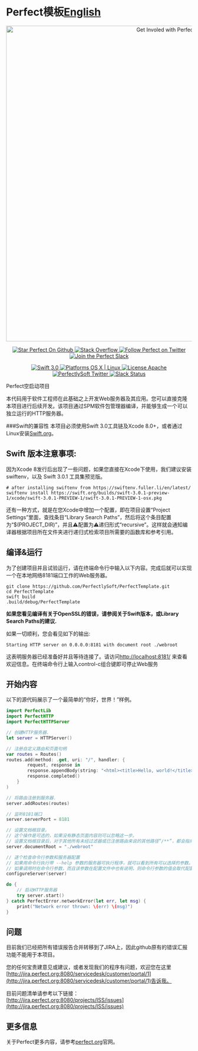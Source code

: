 # Perfect模板[English](README.md)

<p align="center">
    <a href="http://perfect.org/get-involved.html" target="_blank">
        <img src="http://perfect.org/assets/github/perfect_github_2_0_0.jpg" alt="Get Involed with Perfect!" width="854" />
    </a>
</p>

<p align="center">
    <a href="https://github.com/PerfectlySoft/Perfect" target="_blank">
        <img src="http://www.perfect.org/github/Perfect_GH_button_1_Star.jpg" alt="Star Perfect On Github" />
    </a>  
    <a href="http://stackoverflow.com/questions/tagged/perfect" target="_blank">
        <img src="http://www.perfect.org/github/perfect_gh_button_2_SO.jpg" alt="Stack Overflow" />
    </a>  
    <a href="https://twitter.com/perfectlysoft" target="_blank">
        <img src="http://www.perfect.org/github/Perfect_GH_button_3_twit.jpg" alt="Follow Perfect on Twitter" />
    </a>  
    <a href="http://perfect.ly" target="_blank">
        <img src="http://www.perfect.org/github/Perfect_GH_button_4_slack.jpg" alt="Join the Perfect Slack" />
    </a>
</p>

<p align="center">
    <a href="https://developer.apple.com/swift/" target="_blank">
        <img src="https://img.shields.io/badge/Swift-3.0-orange.svg?style=flat" alt="Swift 3.0">
    </a>
    <a href="https://developer.apple.com/swift/" target="_blank">
        <img src="https://img.shields.io/badge/Platforms-OS%20X%20%7C%20Linux%20-lightgray.svg?style=flat" alt="Platforms OS X | Linux">
    </a>
    <a href="http://perfect.org/licensing.html" target="_blank">
        <img src="https://img.shields.io/badge/License-Apache-lightgrey.svg?style=flat" alt="License Apache">
    </a>
    <a href="http://twitter.com/PerfectlySoft" target="_blank">
        <img src="https://img.shields.io/badge/Twitter-@PerfectlySoft-blue.svg?style=flat" alt="PerfectlySoft Twitter">
    </a>
    <a href="http://perfect.ly" target="_blank">
        <img src="http://perfect.ly/badge.svg" alt="Slack Status">
    </a>
</p>

Perfect空启动项目

本代码用于软件工程师在此基础之上开发Web服务器及其应用。您可以直接克隆本项目进行后续开发。该项目通过SPM软件包管理器编译，并能够生成一个可以独立运行的HTTP服务器。

###Swift的兼容性
本项目必须使用Swift 3.0工具链及Xcode 8.0+，或者通过Linux安装[Swift.org](http://swift.org/)。

## Swift 版本注意事项:

因为Xcode 8发行后出现了一些问题，如果您直接在Xcode下使用，我们建议安装swiftenv，以及 Swift 3.0.1 工具集预览版。

```
# after installing swiftenv from https://swiftenv.fuller.li/en/latest/
swiftenv install https://swift.org/builds/swift-3.0.1-preview-1/xcode/swift-3.0.1-PREVIEW-1/swift-3.0.1-PREVIEW-1-osx.pkg
```
还有一种方式，就是在您Xcode中增加一个配置，即在项目设置“Project Settings”里面，查找条目“Library Search Paths”，然后将这个条目配置为“$(PROJECT_DIR)”，并且⚠️配置为⚠️递归形式“recursive”。这样就会通知编译器根据项目所在文件夹进行递归式检索项目所需要的函数库和参考引用。

## 编译&运行

为了创建项目并且试验运行，请在终端命令行中输入以下内容。完成后就可以实现一个在本地网络8181端口工作的Web服务器。

```
git clone https://github.com/PerfectlySoft/PerfectTemplate.git
cd PerfectTemplate
swift build
.build/debug/PerfectTemplate
```

**如果您看见编译有关于OpenSSL的错误，请参阅关于Swift版本，或Library Search Paths的建议.**

如果一切顺利，您会看见如下的输出:

```
Starting HTTP server on 0.0.0.0:8181 with document root ./webroot
```

这表明服务器已经准备好并且等待连接了。请访问[http://localhost:8181/](http://127.0.0.1:8181/) 来查看欢迎信息。在终端命令行上输入control-c组合键即可停止Web服务

## 开始内容

以下的源代码展示了一个最简单的“你好，世界！”样例。

```swift
import PerfectLib
import PerfectHTTP
import PerfectHTTPServer

// 创建HTTP服务器.
let server = HTTPServer()

// 注册自定义路由和页面句柄
var routes = Routes()
routes.add(method: .get, uri: "/", handler: {
		request, response in
		response.appendBody(string: "<html><title>Hello, world!</title><body>Hello, world!</body></html>")
		response.completed()
	}
)

// 将路由注册到服务器.
server.addRoutes(routes)

// 监听8181端口
server.serverPort = 8181

// 设置文档根目录。
// 这个操作是可选的，如果没有静态页面内容则可以忽略这一步。
// 设置文档根目录后，对于其他所有未经过滤器或已注册路由来说的其他路径“/**”，都会指向这个根目录下的文件。
server.documentRoot = "./webroot"

// 逐个检查命令行参数和服务器配置
// 如果用命令行执行带 --help 参数的服务器可执行程序，就可以看到所有可以选择的参数。
// 如果调用时在命令行参数，而且该参数在配置文件中也有说明，则命令行参数的值会取代配置文件。
configureServer(server)

do {
	// 启动HTTP服务器
	try server.start()
} catch PerfectError.networkError(let err, let msg) {
	print("Network error thrown: \(err) \(msg)")
}
```


## 问题

目前我们已经把所有错误报告合并转移到了JIRA上，因此github原有的错误汇报功能不能用于本项目。

您的任何宝贵建意见或建议，或者发现我们的程序有问题，欢迎您在这里[http://jira.perfect.org:8080/servicedesk/customer/portal/1](http://jira.perfect.org:8080/servicedesk/customer/portal/1)告诉我。</br>

目前问题清单请参考以下链接：[http://jira.perfect.org:8080/projects/ISS/issues](http://jira.perfect.org:8080/projects/ISS/issues)

## 更多信息
关于Perfect更多内容，请参考[perfect.org](http://perfect.org)官网。

